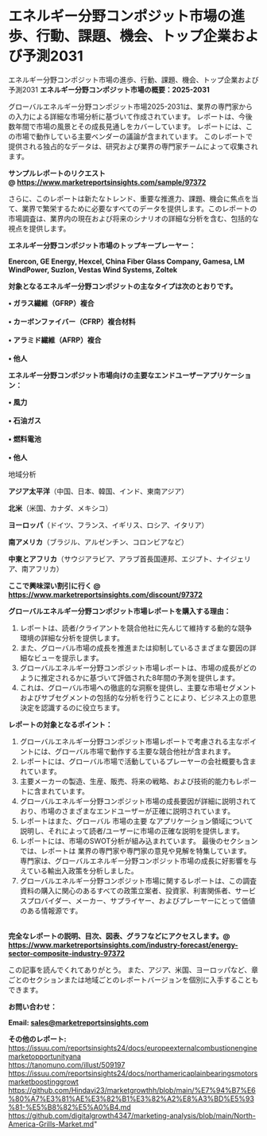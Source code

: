 # エネルギー分野コンポジット市場の進歩、行動、課題、機会、トップ企業および予測2031
エネルギー分野コンポジット市場の進歩、行動、課題、機会、トップ企業および予測2031
<strong><b>エネルギー分野コンポジット市場の概要：2025-2031</b></strong>

グローバルエネルギー分野コンポジット市場2025-2031は、業界の専門家からの入力による詳細な市場分析に基づいて作成されています。 レポートは、今後数年間で市場の風景とその成長見通しをカバーしています。 レポートには、この市場で動作している主要ベンダーの議論が含まれています。 このレポートで提供される独占的なデータは、研究および業界の専門家チームによって収集されます。

<strong>サンプルレポートのリクエスト @ <a href=https://www.marketreportsinsights.com/sample/97372>https://www.marketreportsinsights.com/sample/97372</a></strong>

さらに、このレポートは新たなトレンド、重要な推進力、課題、機会に焦点を当て、業界で繁栄するために必要なすべてのデータを提供します。このレポートの市場調査は、業界内の現在および将来のシナリオの詳細な分析を含む、包括的な視点を提供します。

<strong>エネルギー分野コンポジット市場のトップキープレーヤー：</strong>

<strong>Enercon, GE Energy, Hexcel, China Fiber Glass Company, Gamesa, LM WindPower, Suzlon, Vestas Wind Systems, Zoltek</strong>

<strong><b>対象となるエネルギー分野コンポジットの主なタイプは次のとおりです。</b></strong>

<strong>• ガラス繊維（GFRP）複合<br><br>• カーボンファイバー（CFRP）複合材料<br><br>• アラミド繊維（AFRP）複合<br><br>• 他人</strong>

<strong><b>エネルギー分野コンポジット市場向けの主要なエンドユーザーアプリケーション：</b></strong>

<strong>• 風力<br><br>• 石油ガス<br><br>• 燃料電池<br><br>• 他人</strong>

 地域分析

<strong><b>アジア太平洋</b></strong>（中国、日本、韓国、インド、東南アジア）

<strong><b>北米</b></strong>（米国、カナダ、メキシコ）

<strong><b>ヨーロッパ</b></strong>（ドイツ、フランス、イギリス、ロシア、イタリア）

<strong><b>南アメリカ</b></strong>（ブラジル、アルゼンチン、コロンビアなど）

<strong><b>中東とアフリカ</b></strong>（サウジアラビア、アラブ首長国連邦、エジプト、ナイジェリア、南アフリカ）

<strong>ここで興味深い割引に行く @ <a href=https://www.marketreportsinsights.com/discount/97372>https://www.marketreportsinsights.com/discount/97372</a></strong>

<strong><b>グローバルエネルギー分野コンポジット市場レポートを購入する理由：</b></strong>
<ol>
  <li>レポートは、読者/クライアントを競合他社に先んじて維持する動的な競争環境の詳細な分析を提供します。</li>
  <li>また、グローバル市場の成長を推進または抑制しているさまざまな要因の詳細なビューを提示します。</li>
  <li>グローバルエネルギー分野コンポジット市場レポートは、市場の成長がどのように推定されるかに基づいて評価された8年間の予測を提供します。</li>
  <li>これは、グローバル市場への徹底的な洞察を提供し、主要な市場セグメントおよびサブセグメントの包括的な分析を行うことにより、ビジネス上の意思決定を認識するのに役立ちます。</li>
</ol>
<strong><b>レポートの対象となるポイント：</b></strong>
<ol>
  <li>グローバルエネルギー分野コンポジット市場レポートで考慮される主なポイントには、グローバル市場で動作する主要な競合他社が含まれます。</li>
  <li>レポートには、グローバル市場で活動しているプレーヤーの会社概要も含まれています。</li>
  <li>主要メーカーの製造、生産、販売、将来の戦略、および技術的能力もレポートに含まれています。</li>
  <li>グローバルエネルギー分野コンポジット市場の成長要因が詳細に説明されており、市場のさまざまなエンドユーザーが正確に説明されています。</li>
  <li>レポートはまた、グローバル 市場の主要 なアプリケーション領域について説明し、それによって読者/ユーザーに市場の正確な説明を提供します。</li>
  <li>レポートには、市場のSWOT分析が組み込まれています。 最後のセクションでは、レポートは 業界の専門家や専門家の意見や見解を特集しています。 専門家は、グローバルエネルギー分野コンポジット市場の成長に好影響を与えている輸出入政策を分析しました。</li>
  <li>グローバルエネルギー分野コンポジット市場に関するレポートは、この調査資料の購入に関心のあるすべての政策立案者、投資家、利害関係者、サービスプロバイダー、メーカー、サプライヤー、およびプレーヤーにとって価値のある情報源です。</li>
</ol><br>
<strong>完全なレポートの説明、目次、図表、グラフなどにアクセスします。@ <a href=https://www.marketreportsinsights.com/industry-forecast/energy-sector-composite-industry-97372>https://www.marketreportsinsights.com/industry-forecast/energy-sector-composite-industry-97372</a></strong>

この記事を読んでくれてありがとう。 また、アジア、米国、ヨーロッパなど、章ごとのセクションまたは地域ごとのレポートバージョンを個別に入手することもできます。

<strong><b>お問い合わせ：</b></strong>

<strong>Email: </strong><a href=mailto:sales@marketreportsinsights.com><strong>sales@marketreportsinsights.com</strong></a>

<strong>その他のレポート:</strong>
<br>
<a href=https://issuu.com/reportsinsights24/docs/europeexternalcombustionenginemarketopportunityana>https://issuu.com/reportsinsights24/docs/europeexternalcombustionenginemarketopportunityana</a>
<br>
<a href=https://tanomuno.com/illust/509197>https://tanomuno.com/illust/509197</a>
<br>
<a href=https://issuu.com/reportsinsights24/docs/northamericaplainbearingsmotorsmarketboostinggrowt>https://issuu.com/reportsinsights24/docs/northamericaplainbearingsmotorsmarketboostinggrowt</a>
<br>
<a href=https://github.com/Hindavi23/marketgrowthh/blob/main/%E7%94%B7%E6%80%A7%E3%81%AE%E3%82%B1%E3%82%A2%E8%A3%BD%E5%93%81-%E5%B8%82%E5%A0%B4.md>https://github.com/Hindavi23/marketgrowthh/blob/main/%E7%94%B7%E6%80%A7%E3%81%AE%E3%82%B1%E3%82%A2%E8%A3%BD%E5%93%81-%E5%B8%82%E5%A0%B4.md</a>
<br>
<a href=https://github.com/digitalgrowth4347/marketing-analysis/blob/main/North-America-Grills-Market.md>https://github.com/digitalgrowth4347/marketing-analysis/blob/main/North-America-Grills-Market.md</a>"
